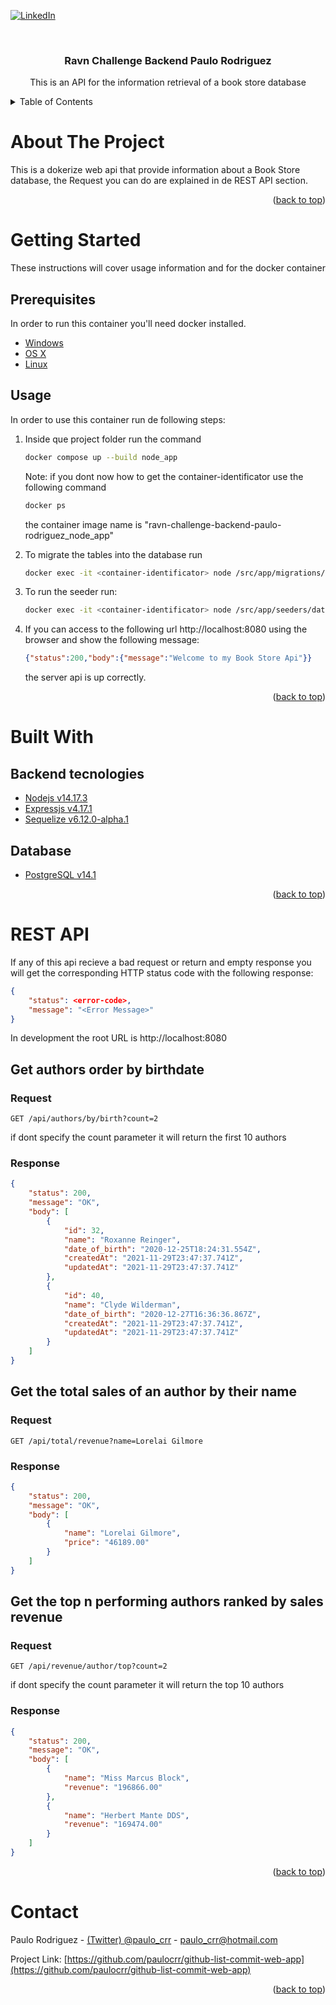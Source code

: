 <div id="top"></div>

<!-- PROJECT SHIELDS -->
[![LinkedIn][linkedin-shield]][linkedin-url]



<!-- PROJECT TITLE -->
<br />
<div align="center">
  <h3 align="center">Ravn Challenge Backend Paulo Rodriguez</h3>
  <p align="center">
    This is an API for the information retrieval of a book store database
  </p>
</div>



<!-- TABLE OF CONTENTS -->
<details>
  <summary>Table of Contents</summary>
  <ol>
    <li><a href="#about-the-project">About The Project</a></li>
    <li>
      <a href="#getting-started">Getting Started</a>
      <ul>
        <li><a href="#prerequisites">Prerequisites</a></li>
        <li><a href="#usage">Usage</a></li>
      </ul>
    </li>
    <li>
        <a href="#built-with">Built With</a>
        <ul>
            <li><a href="#backend-tecnologies">Backend tecnologies</a></li>
            <li><a href="#database">Database</a></li>
        </ul>
    </li>
    <li><a href="#rest-api">REST API</a></li>
    <li><a href="#contact">Contact</a></li>
  </ol>
</details>



<!-- ABOUT THE PROJECT -->
# About The Project

This is a dokerize web api that provide information about a Book Store database, the Request you can do are explained in de REST API section.

<p align="right">(<a href="#top">back to top</a>)</p>



<!-- GETTING STARTED -->
# Getting Started

These instructions will cover usage information and for the docker container 

## Prerequisites

In order to run this container you'll need docker installed.

* [Windows](https://docs.docker.com/windows/started)
* [OS X](https://docs.docker.com/mac/started/)
* [Linux](https://docs.docker.com/linux/started/)

## Usage

In order to use this container run de following steps:

1. Inside que project folder run the command
    ```sh
    docker compose up --build node_app
    ```

    Note: if you dont now how to get the container-identificator use the following command
    ```sh
    docker ps
    ```
    the container image name is "ravn-challenge-backend-paulo-rodriguez_node_app"

2.  To migrate the tables into the database run
    ```sh
    docker exec -it <container-identificator> node /src/app/migrations/database.migrations.js
    ```

3. To run the seeder run:
    ```sh
    docker exec -it <container-identificator> node /src/app/seeders/database.seeder.js
    ```
4. If you can access to the following url http://localhost:8080 using the browser and show the following message:
    ```json
    {"status":200,"body":{"message":"Welcome to my Book Store Api"}}
    ```
    the server api is up correctly.

<p align="right">(<a href="#top">back to top</a>)</p>


<!-- BUILT WITH -->
# Built With

## Backend tecnologies

* [Nodejs v14.17.3](https://nodejs.org/en/)
* [Expressjs v4.17.1](https://expressjs.com/)
* [Sequelize v6.12.0-alpha.1](https://sequelize.org/)

## Database

* [PostgreSQL v14.1](https://www.postgresql.org/)


<p align="right">(<a href="#top">back to top</a>)</p>


<!-- REST API -->
# REST API

If any of this api recieve a bad request or return and empty response you will get the corresponding HTTP status code with the following response:

```json
{
    "status": <error-code>,
    "message": "<Error Message>"
}
```

In development the root URL is http://localhost:8080

## Get authors order by birthdate

### Request

`GET /api/authors/by/birth?count=2`

if dont specify the count parameter it will return the first 10 authors

### Response

 

```json
{
    "status": 200,
    "message": "OK",
    "body": [
        {
            "id": 32,
            "name": "Roxanne Reinger",
            "date_of_birth": "2020-12-25T18:24:31.554Z",
            "createdAt": "2021-11-29T23:47:37.741Z",
            "updatedAt": "2021-11-29T23:47:37.741Z"
        },
        {
            "id": 40,
            "name": "Clyde Wilderman",
            "date_of_birth": "2020-12-27T16:36:36.867Z",
            "createdAt": "2021-11-29T23:47:37.741Z",
            "updatedAt": "2021-11-29T23:47:37.741Z"
        }
    ]
}
```

## Get the total sales of an author by their name

### Request

`GET /api/total/revenue?name=Lorelai Gilmore`

### Response



```json
{
    "status": 200,
    "message": "OK",
    "body": [
        {
            "name": "Lorelai Gilmore",
            "price": "46189.00"
        }
    ]
}
```

## Get the top n performing authors ranked by sales revenue

### Request

`GET /api/revenue/author/top?count=2`

if dont specify the count parameter it will return the top 10 authors

### Response




```json
{
    "status": 200,
    "message": "OK",
    "body": [
        {
            "name": "Miss Marcus Block",
            "revenue": "196866.00"
        },
        {
            "name": "Herbert Mante DDS",
            "revenue": "169474.00"
        }
    ]
}
```

<p align="right">(<a href="#top">back to top</a>)</p>


<!-- CONTACT -->
# Contact

Paulo Rodriguez - [(Twitter) @paulo_crr](https://twitter.com/paulo_crr) - paulo_crr@hotmail.com

Project Link: [https://github.com/paulocrr/github-list-commit-web-app](https://github.com/paulocrr/github-list-commit-web-app)

<p align="right">(<a href="#top">back to top</a>)</p>



<!-- MARKDOWN LINKS & IMAGES -->
<!-- https://www.markdownguide.org/basic-syntax/#reference-style-links -->
[linkedin-shield]: https://img.shields.io/badge/-LinkedIn-black.svg?style=for-the-badge&logo=linkedin&colorB=555
[linkedin-url]: https://www.linkedin.com/in/paulo-cesar-r-01a2b367/